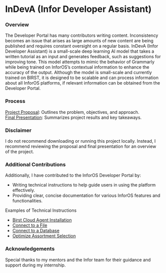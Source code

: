 <h1>InDevA (Infor Developer Assistant)</h1>
<h3>Overview</h3>
The Developer Portal has many contributors writing content. Inconsistency becomes an issue that arises as large amounts of new content are being published and requires constant oversight on a regular basis. InDevA (Infor Developer Assistant) is a small-scale deep learning AI model that takes a written tutorial as an input and generates feedback, such as suggestions for improving tone. This model attempts to mimic the behavior of Grammarly while being trained on InforOS’s contextual information to enhance the accuracy of the output. Although the model is small-scale and currently trained on BIRST, it is designed to be scalable and can process information about all InforOS platforms, if relevant information can be obtained from the Developer Portal. 

<h3>Process</h3>
<a href="Project Proposal.pptx.pdf">Project Proposal</a>: Outlines the problem, objectives, and approach.
<br>
<a href="MichelleHanPresentation.pptx.pdf">Final Presentation</a>: Summarizes project results and key takeaways.

<h3>Disclaimer</h3>
I do not recommend downloading or running this project locally. Instead, I recommend reviewing the proposal and final presentation for an overview of the project.

<h3>Additional Contributions</h3>
Additionally, I have contributed to the InforOS Developer Portal by:
<ul>
  <li>Writing technical instructions to help guide users in using the platform effectively.</li>
  <li>Providing clear, concise documentation for various InforOS features and functionalities.</li>
</ul>

Examples of Technical Instructions
<ul>
  <li><a href="https://developer.infor.com/tutorials/analytics/birst-cloud-agent-installation/" target="_blank">Birst Cloud Agent Installation</a></li>
  <li><a href="https://developer.infor.com/tutorials/analytics/how-to-connect-to-a-file/" target="_blank">Connect to a File</a></li>
  <li><a href="https://developer.infor.com/tutorials/analytics/how-to-connect-to-a-database/" target="_blank">Connect to a Database</a></li>
  <li><a href="https://developer.infor.com/tutorials/artificial-intelligence/optimizing-assortment-selection/" target="_blank">Optimize Assortment Selection</a></li>
</ul>

<h3>Acknowledgements</h3>
Special thanks to my mentors and the Infor team for their guidance and support during my internship.
